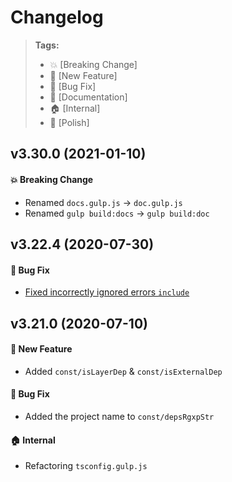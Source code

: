 Changelog
=========

> **Tags:**
> - :boom:       [Breaking Change]
> - :rocket:     [New Feature]
> - :bug:        [Bug Fix]
> - :memo:       [Documentation]
> - :house:      [Internal]
> - :nail_care:  [Polish]

## v3.30.0 (2021-01-10)

#### :boom: Breaking Change

* Renamed `docs.gulp.js` -> `doc.gulp.js`
* Renamed `gulp build:docs` -> `gulp build:doc`

## v3.22.4 (2020-07-30)

#### :bug: Bug Fix

* [Fixed incorrectly ignored errors `include`](https://github.com/V4Fire/Core/pull/121)

## v3.21.0 (2020-07-10)

#### :rocket: New Feature

* Added `const/isLayerDep` & `const/isExternalDep`

#### :bug: Bug Fix

* Added the project name to `const/depsRgxpStr`

#### :house: Internal

* Refactoring `tsconfig.gulp.js`
